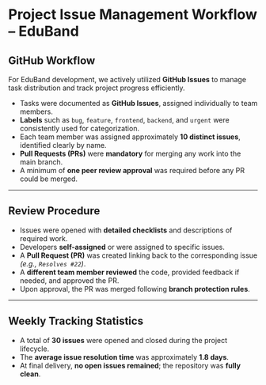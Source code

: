 #  Project Issue Management Workflow – EduBand



##  GitHub Workflow

For EduBand development, we actively utilized **GitHub Issues** to manage task distribution and track project progress efficiently.

- Tasks were documented as **GitHub Issues**, assigned individually to team members.
- **Labels** such as `bug`, `feature`, `frontend`, `backend`, and `urgent` were consistently used for categorization.
- Each team member was assigned approximately **10 distinct issues**, identified clearly by name.
- **Pull Requests (PRs)** were **mandatory** for merging any work into the main branch.
- A minimum of **one peer review approval** was required before any PR could be merged.

---

##  Review Procedure

- Issues were opened with **detailed checklists** and descriptions of required work.
- Developers **self-assigned** or were assigned to specific issues.
- A **Pull Request (PR)** was created linking back to the corresponding issue  
  *(e.g., `Resolves #22`)*.
- A **different team member reviewed** the code, provided feedback if needed, and approved the PR.
- Upon approval, the PR was merged following **branch protection rules**.

---

##  Weekly Tracking Statistics

-  A total of **30 issues** were opened and closed during the project lifecycle.
-  The **average issue resolution time** was approximately **1.8 days**.
-  At final delivery, **no open issues remained**; the repository was **fully clean**.


